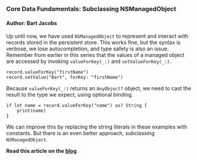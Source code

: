 ### Core Data Fundamentals: Subclassing NSManagedObject

#### Author: Bart Jacobs

Up until now, we have used `NSManagedObject` to represent and interact with records stored in the persistent store. This works fine, but the syntax is verbose, we lose autocompletion, and type safety is also an issue. Remember from earlier in this series that the values of a managed object are accessed by invoking `valueForKey(_:)` and `setValueForKey(_:)`.

```language-swift
record.valueForKey("firstName")
record.setValue("Bart", forKey: "firstName")
```

Because `valueForKey(_:)` returns an `AnyObject?` object, we need to cast the result to the type we expect, using optional binding.

```language-swift
if let name = record.valueForKey("name") as? String {
    print(name)
}
```

We can improve this by replacing the string literals in these examples with constants. But there is an even better approach, subclassing `NSManagedObject`.

**Read this article on the [blog](http://bartjacobs.com/core-data-fundamentals-subclassing-nsmanagedobject/)**.
